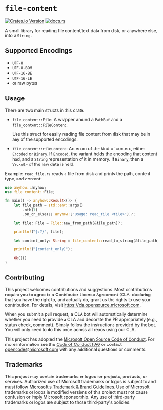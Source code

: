 # `file-content` 

[![Crates.io Version](https://img.shields.io/crates/v/file-content?style=for-the-badge&color=blue)](https://crates.io/crates/file-content)  [![docs.rs](https://img.shields.io/docsrs/file-content?style=for-the-badge&color=green)
](https://docs.rs/file-content/latest/file_content/)

A small library for reading file content/text data from disk, or anywhere else, into a `String`.

## Supported Encodings
* `UTF-8`
* `UTF-8-BOM`
* `UTF-16-BE`
* `UTF-16-LE`
* or raw bytes

## Usage

There are two main structs in this crate.
* `file_content::File`: A wrapper around a `PathBuf` and a `file_content::FileContent`.
  
  Use this struct for easily reading file content from disk that may be in any of the supported encodings.

* `file_content::FileContent`: An enum of the kind of content, either `Encoded` or `Binary`. If `Encoded`, the variant holds the encoding that content had, and a `String` representation of it in memory. If `Binary`, then a `Vec<u8>` of the raw data is held.

Example: `read_file.rs` reads a file from disk and prints the path, content type, and content:
```rust
use anyhow::anyhow;
use file_content::File;

fn main() -> anyhow::Result<()> {
    let file_path = std::env::args()
        .nth(1)
        .ok_or_else(|| anyhow!("Usage: read_file <file>"))?;

    let file: File = File::new_from_path(&file_path)?;

    println!("{:?}", file);

    let content_only: String = file_content::read_to_string(&file_path)?;

    println!("{content_only}");

    Ok(())
}
```

## Contributing

This project welcomes contributions and suggestions.  Most contributions require you to agree to a Contributor License Agreement (CLA) declaring that you have the right to, and actually do, grant us the rights to use your contribution. For details, visit https://cla.opensource.microsoft.com.

When you submit a pull request, a CLA bot will automatically determine whether you need to provide a CLA and decorate the PR appropriately (e.g., status check, comment). Simply follow the instructions provided by the bot. You will only need to do this once across all repos using our CLA.

This project has adopted the [Microsoft Open Source Code of Conduct](https://opensource.microsoft.com/codeofconduct/). For more information see the [Code of Conduct FAQ](https://opensource.microsoft.com/codeofconduct/faq/) or contact [opencode@microsoft.com](mailto:opencode@microsoft.com) with any additional questions or comments.

## Trademarks

This project may contain trademarks or logos for projects, products, or services. Authorized use of Microsoft 
trademarks or logos is subject to and must follow 
[Microsoft's Trademark & Brand Guidelines](https://www.microsoft.com/en-us/legal/intellectualproperty/trademarks/usage/general).
Use of Microsoft trademarks or logos in modified versions of this project must not cause confusion or imply Microsoft sponsorship.
Any use of third-party trademarks or logos are subject to those third-party's policies.
